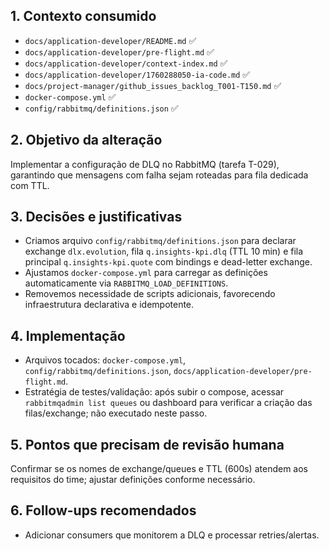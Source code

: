 ## 1. Contexto consumido
- `docs/application-developer/README.md` ✅
- `docs/application-developer/pre-flight.md` ✅
- `docs/application-developer/context-index.md` ✅
- `docs/application-developer/1760288050-ia-code.md` ✅
- `docs/project-manager/github_issues_backlog_T001-T150.md` ✅
- `docker-compose.yml` ✅
- `config/rabbitmq/definitions.json` ✅

## 2. Objetivo da alteração
Implementar a configuração de DLQ no RabbitMQ (tarefa T-029), garantindo que mensagens com falha sejam roteadas para fila dedicada com TTL.

## 3. Decisões e justificativas
- Criamos arquivo `config/rabbitmq/definitions.json` para declarar exchange `dlx.evolution`, fila `q.insights-kpi.dlq` (TTL 10 min) e fila principal `q.insights-kpi.quote` com bindings e dead-letter exchange.
- Ajustamos `docker-compose.yml` para carregar as definições automaticamente via `RABBITMQ_LOAD_DEFINITIONS`.
- Removemos necessidade de scripts adicionais, favorecendo infraestrutura declarativa e idempotente.

## 4. Implementação
- Arquivos tocados: `docker-compose.yml`, `config/rabbitmq/definitions.json`, `docs/application-developer/pre-flight.md`.
- Estratégia de testes/validação: após subir o compose, acessar `rabbitmqadmin list queues` ou dashboard para verificar a criação das filas/exchange; não executado neste passo.

## 5. Pontos que precisam de revisão humana
Confirmar se os nomes de exchange/queues e TTL (600s) atendem aos requisitos do time; ajustar definições conforme necessário.

## 6. Follow-ups recomendados
- Adicionar consumers que monitorem a DLQ e processar retries/alertas.
